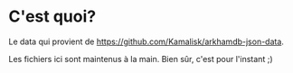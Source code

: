 # C'est quoi?

Le data qui provient de https://github.com/Kamalisk/arkhamdb-json-data.

Les fichiers ici sont maintenus à la main.
Bien sûr, c'est pour l'instant ;)
